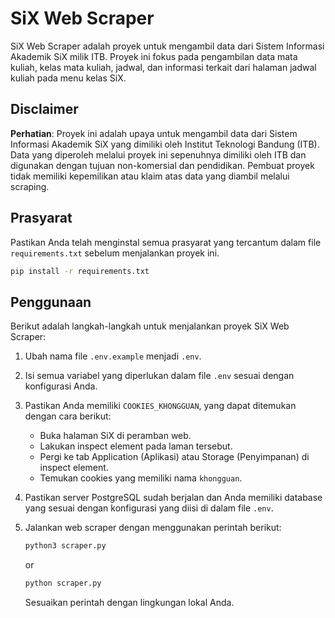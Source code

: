 # SiX Web Scraper

SiX Web Scraper adalah proyek untuk mengambil data dari Sistem Informasi Akademik SiX milik ITB. Proyek ini fokus pada pengambilan data mata kuliah, kelas mata kuliah, jadwal, dan informasi terkait dari halaman jadwal kuliah pada menu kelas SiX.

## Disclaimer

**Perhatian**: Proyek ini adalah upaya untuk mengambil data dari Sistem Informasi Akademik SiX yang dimiliki oleh Institut Teknologi Bandung (ITB). Data yang diperoleh melalui proyek ini sepenuhnya dimiliki oleh ITB dan digunakan dengan tujuan non-komersial dan pendidikan. Pembuat proyek tidak memiliki kepemilikan atau klaim atas data yang diambil melalui scraping. 

## Prasyarat

Pastikan Anda telah menginstal semua prasyarat yang tercantum dalam file `requirements.txt` sebelum menjalankan proyek ini.

```bash
pip install -r requirements.txt
```

## Penggunaan

Berikut adalah langkah-langkah untuk menjalankan proyek SiX Web Scraper:

1. Ubah nama file `.env.example` menjadi `.env`.

2. Isi semua variabel yang diperlukan dalam file `.env` sesuai dengan konfigurasi Anda.

3. Pastikan Anda memiliki `COOKIES_KHONGGUAN`, yang dapat ditemukan dengan cara berikut:
   - Buka halaman SiX di peramban web.
   - Lakukan inspect element pada laman tersebut.
   - Pergi ke tab Application (Aplikasi) atau Storage (Penyimpanan) di inspect element.
   - Temukan cookies yang memiliki nama `khongguan`.

4. Pastikan server PostgreSQL sudah berjalan dan Anda memiliki database yang sesuai dengan konfigurasi yang diisi di dalam file `.env`.

5. Jalankan web scraper dengan menggunakan perintah berikut:
   ```bash
   python3 scraper.py
    ```
    or
    ```bash
   python scraper.py
    ```
    Sesuaikan perintah dengan lingkungan lokal Anda.
